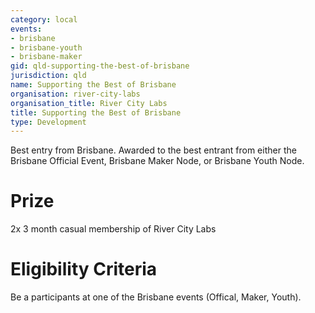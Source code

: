 ```yaml
---
category: local
events:
- brisbane
- brisbane-youth
- brisbane-maker
gid: qld-supporting-the-best-of-brisbane
jurisdiction: qld
name: Supporting the Best of Brisbane
organisation: river-city-labs
organisation_title: River City Labs
title: Supporting the Best of Brisbane
type: Development
---
```


Best entry from Brisbane. Awarded to the best entrant from either the Brisbane Official Event, Brisbane Maker Node, or Brisbane Youth Node.

# Prize
2x 3 month casual membership of River City Labs

# Eligibility Criteria
Be a participants at one of the Brisbane events (Offical, Maker, Youth).